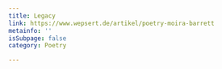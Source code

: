 ```yaml
---
title: Legacy
link: https://www.wepsert.de/artikel/poetry-moira-barrett
metainfo: ''
isSubpage: false
category: Poetry

---
```

